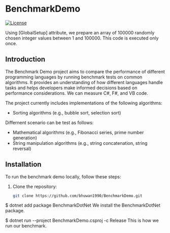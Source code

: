 # BenchmarkDemo 
[![License](https://img.shields.io/badge/license-MIT-blue.svg)](https://github.com/your-username/benchmarkdemo/blob/main/LICENSE)

Using [GlobalSetup] attribute, we prepare an array of 100000 randomly chosen integer values between 1 and 100000. This code is executed only once.

## Introduction

The Benchmark Demo project aims to compare the performance of different programming languages by running benchmark tests on common algorithms. It provides an understanding of how different languages handle tasks and helps developers make informed decisions based on performance considerations. We can measure C#, F#, and VB code.

The project currently includes implementations of the following algorithms:

- Sorting algorithms (e.g., bubble sort, selection sort)

Differnent scenario can be test as follows:
- Mathematical algorithms (e.g., Fibonacci series, prime number generation)
- String manipulation algorithms (e.g., string concatenation, string reversal)

## Installation

To run the benchmark demo locally, follow these steps:

1. Clone the repository:

   ```bash
   git clone https://github.com/bhuwan1990/BenchmarkDemo.git
   
$ dotnet add package BenchmarkDotNet
We install the BenchmarkDotNet package.

$ dotnet run --project BenchmarkDemo.csproj -c Release
This is how we run our benchmark.

